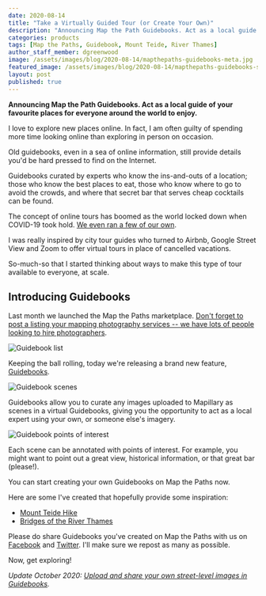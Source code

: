 ```yaml
---
date: 2020-08-14
title: "Take a Virtually Guided Tour (or Create Your Own)"
description: "Announcing Map the Path Guidebooks. Act as a local guide of your favourite places for everyone around the world to enjoy."
categories: products
tags: [Map the Paths, Guidebook, Mount Teide, River Thames]
author_staff_member: dgreenwood
image: /assets/images/blog/2020-08-14/mapthepaths-guidebooks-meta.jpg
featured_image: /assets/images/blog/2020-08-14/mapthepaths-guidebooks-sm.jpg
layout: post
published: true
---
```


**Announcing Map the Path Guidebooks. Act as a local guide of your favourite places for everyone around the world to enjoy.**

I love to explore new places online. In fact, I am often guilty of spending more time looking online than exploring in person on occasion.

Old guidebooks, even in a sea of online information, still provide details you'd be hard pressed to find on the Internet.

Guidebooks curated by experts who know the ins-and-outs of a location; those who know the best places to eat, those who know where to go to avoid the crowds, and where that secret bar that serves cheap cocktails can be found.

The concept of online tours has boomed as the world locked down when COVID-19 took hold. [We even ran a few of our own](/blog/2020/virtual-tours-guided-by-local-experts).

I was really inspired by city tour guides who turned to Airbnb, Google Street View and Zoom to offer virtual tours in place of cancelled vacations.

So-much-so that I started thinking about ways to make this type of tour available to everyone, at scale.

## Introducing Guidebooks

Last month we launched the Map the Paths marketplace. [Don't forget to post a listing your mapping photography services -- we have lots of people looking to hire photographers](/blog/2020/map-the-paths-marketplace).

<img class="img-fluid" src="/assets/images/blog/2020-08-14/mapthepaths-guidebooks-list.jpg" alt="Guidebook list" title="Guidebook list" />

Keeping the ball rolling, today we're releasing a brand new feature, [Guidebooks](https://www.mapthepaths.com/guidebook/list/).

<img class="img-fluid" src="/assets/images/blog/2020-08-14/mapthepaths-guidebooks-sm.jpg" alt="Guidebook scenes" title="Guidebook scenes" />

Guidebooks allow you to curate any images uploaded to Mapillary as scenes in a virtual Guidebooks, giving you the opportunity to act as a local expert using your own, or someone else's imagery.

<img class="img-fluid" src="/assets/images/blog/2020-08-14/mapthepaths-points-of-interest.jpg" alt="Guidebook points of interest" title="Guidebook points of interest" />

Each scene can be annotated with points of interest. For example, you might want to point out a great view, historical information, or that great bar (please!).

You can start creating your own Guidebooks on Map the Paths now.

Here are some I've created that hopefully provide some inspiration:

* [Mount Teide Hike](https://www.mapthepaths.com/guidebook/860e52a3-6935-4fb8-8ba0-6360c0e80fa2/detail/)
* [Bridges of the River Thames](https://www.mapthepaths.com/guidebook/26016af4-1a00-4073-9f45-940cf95ea24f/detail/)

Please do share Guidebooks you've created on Map the Paths with us on [Facebook](https://www.facebook.com/trekview/) and [Twitter](https://twitter.com/trekview). I'll make sure we repost as many as possible.

Now, get exploring!

_Update October 2020: [Upload and share your own street-level images in Guidebooks](/blog/2020/map-the-paths-mapillary-import)._